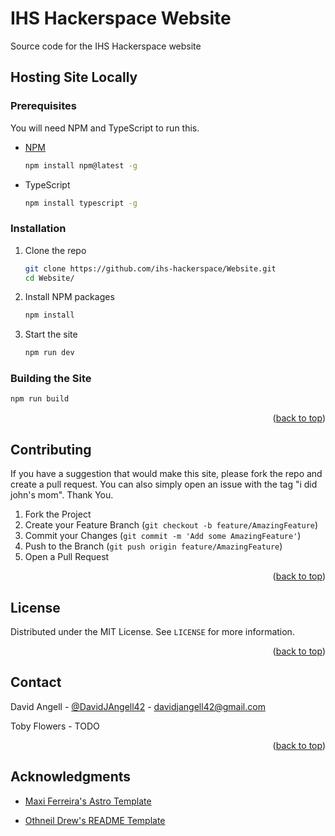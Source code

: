 <div id="top"></div>

<!-- OVERVIEW -->
# IHS Hackerspace Website
Source code for the IHS Hackerspace website

<!-- HOSTING SITE LOCALLY -->
## Hosting Site Locally
### Prerequisites

You will need NPM and TypeScript to run this.
* [NPM](https://www.npmjs.com/)
  ```sh
  npm install npm@latest -g
  ```
* TypeScript
  ```sh
  npm install typescript -g
  ```

### Installation

1. Clone the repo
   ```sh
   git clone https://github.com/ihs-hackerspace/Website.git
   cd Website/
   ```
2. Install NPM packages
   ```sh
   npm install
   ```
3. Start the site
   ```sh
   npm run dev
   ```

### Building the Site
   ```sh
   npm run build
   ```

<p align="right">(<a href="#readme-top">back to top</a>)</p>


<!-- CONTRIBUTING -->
## Contributing

If you have a suggestion that would make this site, please fork the repo and create a pull request. You can also simply open an issue with the tag "i did john's mom". Thank You.

1. Fork the Project
2. Create your Feature Branch (`git checkout -b feature/AmazingFeature`)
3. Commit your Changes (`git commit -m 'Add some AmazingFeature'`)
4. Push to the Branch (`git push origin feature/AmazingFeature`)
5. Open a Pull Request

<p align="right">(<a href="#top">back to top</a>)</p>



<!-- LICENSE -->
## License

Distributed under the MIT License. See `LICENSE` for more information.

<p align="right">(<a href="#top">back to top</a>)</p>



<!-- CONTACT -->
## Contact

David Angell - [@DavidJAngell42](https://twitter.com/DavidJAngell42) - davidjangell42@gmail.com

Toby Flowers - TODO


<p align="right">(<a href="#top">back to top</a>)</p>



<!-- ACKNOWLEDGMENTS -->
## Acknowledgments

* [Maxi Ferreira's Astro Template](https://github.com/Charca/astro-blog-template)

* [Othneil Drew's README Template](https://github.com/othneildrew/Best-README-Template)